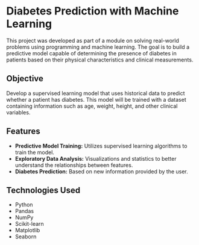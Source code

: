 # Diabetes Prediction with Machine Learning

This project was developed as part of a module on solving real-world problems using programming and machine learning. The goal is to build a predictive model capable of determining the presence of diabetes in patients based on their physical characteristics and clinical measurements.

## Objective

Develop a supervised learning model that uses historical data to predict whether a patient has diabetes. This model will be trained with a dataset containing information such as age, weight, height, and other clinical variables.

## Features

- **Predictive Model Training:** Utilizes supervised learning algorithms to train the model.
- **Exploratory Data Analysis:** Visualizations and statistics to better understand the relationships between features.
- **Diabetes Prediction:** Based on new information provided by the user.

## Technologies Used

- Python
- Pandas
- NumPy
- Scikit-learn
- Matplotlib
- Seaborn
